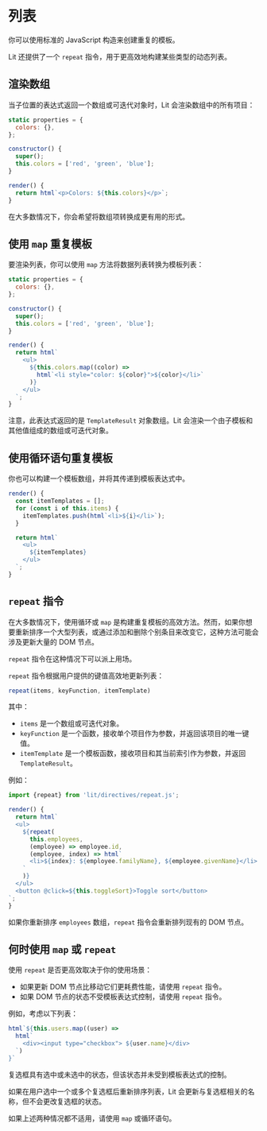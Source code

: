 
# 列表

你可以使用标准的 JavaScript 构造来创建重复的模板。

Lit 还提供了一个 `repeat` 指令，用于更高效地构建某些类型的动态列表。

## 渲染数组

当子位置的表达式返回一个数组或可迭代对象时，Lit 会渲染数组中的所有项目：

```javascript
static properties = {
  colors: {},
};

constructor() {
  super();
  this.colors = ['red', 'green', 'blue'];
}

render() {
  return html`<p>Colors: ${this.colors}</p>`;
}
```

在大多数情况下，你会希望将数组项转换成更有用的形式。

## 使用 `map` 重复模板

要渲染列表，你可以使用 `map` 方法将数据列表转换为模板列表：

```javascript
static properties = {
  colors: {},
};

constructor() {
  super();
  this.colors = ['red', 'green', 'blue'];
}

render() {
  return html`
    <ul>
      ${this.colors.map((color) =>
        html`<li style="color: ${color}">${color}</li>`
      )}
    </ul>
  `;
}
```

注意，此表达式返回的是 `TemplateResult` 对象数组。Lit 会渲染一个由子模板和其他值组成的数组或可迭代对象。

## 使用循环语句重复模板

你也可以构建一个模板数组，并将其传递到模板表达式中。

```javascript
render() {
  const itemTemplates = [];
  for (const i of this.items) {
    itemTemplates.push(html`<li>${i}</li>`);
  }

  return html`
    <ul>
      ${itemTemplates}
    </ul>
  `;
}
```

## `repeat` 指令

在大多数情况下，使用循环或 `map` 是构建重复模板的高效方法。然而，如果你想要重新排序一个大型列表，或通过添加和删除个别条目来改变它，这种方法可能会涉及更新大量的 DOM 节点。

`repeat` 指令在这种情况下可以派上用场。

`repeat` 指令根据用户提供的键值高效地更新列表：

```javascript
repeat(items, keyFunction, itemTemplate)
```

其中：

- `items` 是一个数组或可迭代对象。
- `keyFunction` 是一个函数，接收单个项目作为参数，并返回该项目的唯一键值。
- `itemTemplate` 是一个模板函数，接收项目和其当前索引作为参数，并返回 `TemplateResult`。

例如：

```javascript
import {repeat} from 'lit/directives/repeat.js';

render() {
  return html`
  <ul>
    ${repeat(
      this.employees,
      (employee) => employee.id,
      (employee, index) => html`
      <li>${index}: ${employee.familyName}, ${employee.givenName}</li>
    `
    )}
  </ul>
  <button @click=${this.toggleSort}>Toggle sort</button>
`;
}
```

如果你重新排序 `employees` 数组，`repeat` 指令会重新排列现有的 DOM 节点。

## 何时使用 `map` 或 `repeat`

使用 `repeat` 是否更高效取决于你的使用场景：

- 如果更新 DOM 节点比移动它们更耗费性能，请使用 `repeat` 指令。
- 如果 DOM 节点的状态不受模板表达式控制，请使用 `repeat` 指令。

例如，考虑以下列表：

```javascript
html`${this.users.map((user) =>
  html`
    <div><input type="checkbox"> ${user.name}</div>
  `)
}`
```

复选框具有选中或未选中的状态，但该状态并未受到模板表达式的控制。

如果在用户选中一个或多个复选框后重新排序列表，Lit 会更新与复选框相关的名称，但不会更改复选框的状态。

如果上述两种情况都不适用，请使用 `map` 或循环语句。
